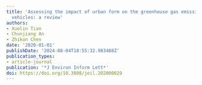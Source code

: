 ```yaml
---
title: 'Assessing the impact of urban form on the greenhouse gas emissions from household
  vehicles: a review'
authors:
- Xuelin Tian
- Chunjiang An
- Zhikun Chen
date: '2020-01-01'
publishDate: '2024-08-04T18:55:32.983488Z'
publication_types:
- article-journal
publication: '*J Environ Inform Lett*'
doi: https://doi.org/10.3808/jeil.202000029
---
```

